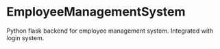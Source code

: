 # EmployeeManagementSystem
Python flask backend for employee management system. Integrated with login system.

